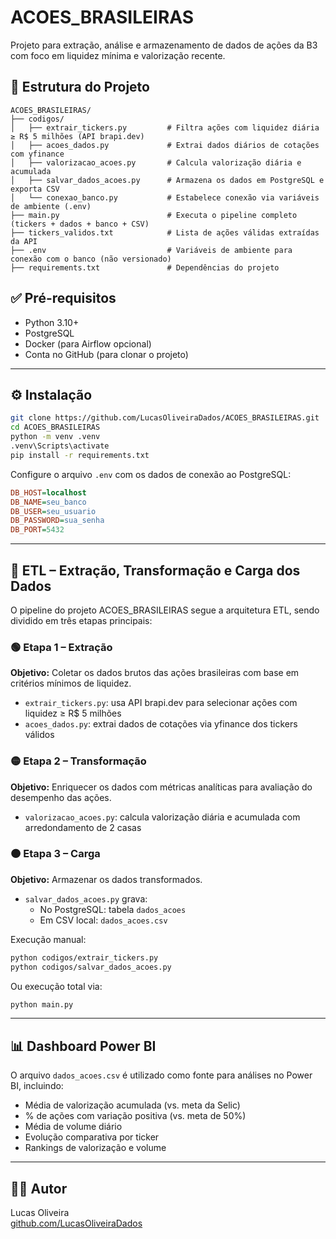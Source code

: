 
# ACOES_BRASILEIRAS

Projeto para extração, análise e armazenamento de dados de ações da B3 com foco em liquidez mínima e valorização recente.

## 📁 Estrutura do Projeto

```plaintext
ACOES_BRASILEIRAS/
├── codigos/
│   ├── extrair_tickers.py         # Filtra ações com liquidez diária ≥ R$ 5 milhões (API brapi.dev)
│   ├── acoes_dados.py             # Extrai dados diários de cotações com yfinance
│   ├── valorizacao_acoes.py       # Calcula valorização diária e acumulada
│   ├── salvar_dados_acoes.py      # Armazena os dados em PostgreSQL e exporta CSV
│   └── conexao_banco.py           # Estabelece conexão via variáveis de ambiente (.env)
├── main.py                        # Executa o pipeline completo (tickers + dados + banco + CSV)
├── tickers_validos.txt            # Lista de ações válidas extraídas da API
├── .env                           # Variáveis de ambiente para conexão com o banco (não versionado)
├── requirements.txt               # Dependências do projeto
```

## ✅ Pré-requisitos

- Python 3.10+
- PostgreSQL
- Docker (para Airflow opcional)
- Conta no GitHub (para clonar o projeto)

---

## ⚙️ Instalação

```bash
git clone https://github.com/LucasOliveiraDados/ACOES_BRASILEIRAS.git
cd ACOES_BRASILEIRAS
python -m venv .venv
.venv\Scripts\activate
pip install -r requirements.txt
```

Configure o arquivo `.env` com os dados de conexão ao PostgreSQL:

```ini
DB_HOST=localhost
DB_NAME=seu_banco
DB_USER=seu_usuario
DB_PASSWORD=sua_senha
DB_PORT=5432
```

---

## 🔄 ETL – Extração, Transformação e Carga dos Dados

O pipeline do projeto ACOES_BRASILEIRAS segue a arquitetura ETL, sendo dividido em três etapas principais:

### 🟢 Etapa 1 – Extração

**Objetivo:** Coletar os dados brutos das ações brasileiras com base em critérios mínimos de liquidez.

- `extrair_tickers.py`: usa API brapi.dev para selecionar ações com liquidez ≥ R$ 5 milhões
- `acoes_dados.py`: extrai dados de cotações via yfinance dos tickers válidos

### 🟡 Etapa 2 – Transformação

**Objetivo:** Enriquecer os dados com métricas analíticas para avaliação do desempenho das ações.

- `valorizacao_acoes.py`: calcula valorização diária e acumulada com arredondamento de 2 casas

### 🟠 Etapa 3 – Carga

**Objetivo:** Armazenar os dados transformados.

- `salvar_dados_acoes.py` grava:
  - No PostgreSQL: tabela `dados_acoes`
  - Em CSV local: `dados_acoes.csv`

Execução manual:

```bash
python codigos/extrair_tickers.py
python codigos/salvar_dados_acoes.py
```

Ou execução total via:

```bash
python main.py
```

---

## 📊 Dashboard Power BI

O arquivo `dados_acoes.csv` é utilizado como fonte para análises no Power BI, incluindo:
- Média de valorização acumulada (vs. meta da Selic)
- % de ações com variação positiva (vs. meta de 50%)
- Média de volume diário
- Evolução comparativa por ticker
- Rankings de valorização e volume

---

## 👨‍💻 Autor

Lucas Oliveira  
[github.com/LucasOliveiraDados](https://github.com/LucasOliveiraDados)
